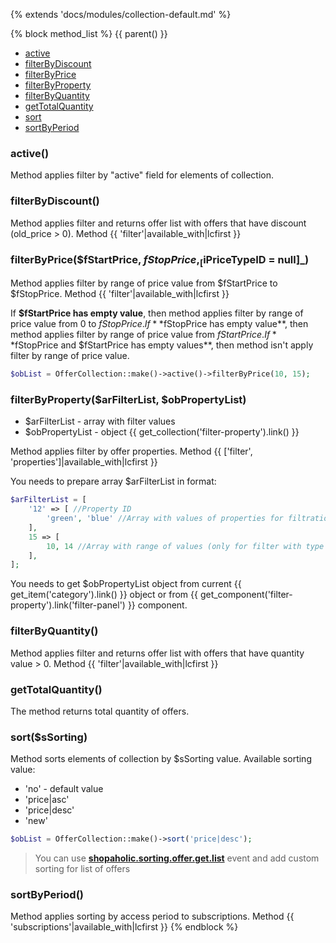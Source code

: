 {% extends 'docs/modules/collection-default.md' %}

{% block method_list %}
{{ parent() }}

* [active](#active)
* [filterByDiscount](#filterbydiscount)
* [filterByPrice](#filterbypricefstartprice-fstopprice-ipricetypeid-null)
* [filterByProperty](#filterbypropertyarfilterlist-obpropertylist)
* [filterByQuantity](#filterbyquantity)
* [getTotalQuantity](#gettotalquantity)
* [sort](#sortssorting)
* [sortByPeriod](#sortbyperiod)

### active()

Method applies filter by "active" field for elements of collection.

### filterByDiscount()

Method applies filter and returns offer list with offers that have discount (old_price > 0).
Method {{ 'filter'|available_with|lcfirst }}

### filterByPrice($fStartPrice, $fStopPrice, _[$iPriceTypeID = null]_)

Method applies filter by range of price value from $fStartPrice to $fStopPrice.
Method {{ 'filter'|available_with|lcfirst }}

If **$fStartPrice has empty value**, then method applies filter by range of price value from 0 to $fStopPrice.
If **$fStopPrice has empty value**, then method applies filter by range of price value from $fStartPrice.
If **$fStopPrice and $fStartPrice has empty values**, then method isn't  apply filter by range of price value.

```php
$obList = OfferCollection::make()->active()->filterByPrice(10, 15);
```

### filterByProperty($arFilterList, $obPropertyList)
  * $arFilterList - array with filter values
  * $obPropertyList - object {{ get_collection('filter-property').link() }}

Method applies filter by offer properties.
Method {{ ['filter', 'properties']|available_with|lcfirst }}

You needs to prepare array $arFilterList in format:
```php
$arFilterList = [
    '12' => [ //Property ID
        'green', 'blue' //Array with values of properties for filtration
    ],
    15 => [
        10, 14 //Array with range of values (only for filter with type 'between')
    ],
];
```

You needs to get $obPropertyList object from current {{ get_item('category').link() }} object or from {{ get_component('filter-property').link('filter-panel') }} component.

### filterByQuantity()

Method applies filter and returns offer list with offers that have quantity value > 0.
Method {{ 'filter'|available_with|lcfirst }}

### getTotalQuantity()

The method returns total quantity of offers.

### sort($sSorting)

Method sorts elements of collection by $sSorting value.
Available sorting value:
* 'no' - default value
* 'price|asc'
* 'price|desc'
* 'new'
```php
$obList = OfferCollection::make()->sort('price|desc');
```

> You can use [**shopaholic.sorting.offer.get.list**](modules/offer/event/event.md#shopaholicsortingoffergetlist) event and add custom sorting for list of offers

### sortByPeriod()

Method applies sorting by access period to subscriptions.
Method {{ 'subscriptions'|available_with|lcfirst }}
{% endblock %}